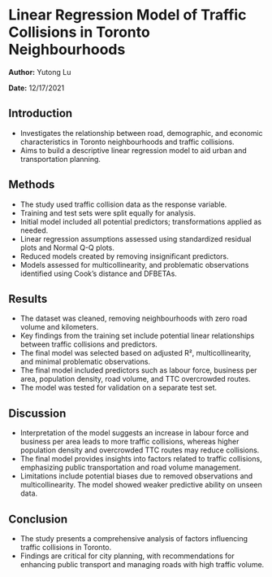 # Linear Regression Model of Traffic Collisions in Toronto Neighbourhoods

**Author:** Yutong Lu 

**Date:** 12/17/2021

## Introduction

- Investigates the relationship between road, demographic, and economic characteristics in Toronto neighbourhoods and traffic collisions.
- Aims to build a descriptive linear regression model to aid urban and transportation planning.

## Methods

- The study used traffic collision data as the response variable.
- Training and test sets were split equally for analysis.
- Initial model included all potential predictors; transformations applied as needed.
- Linear regression assumptions assessed using standardized residual plots and Normal Q-Q plots.
- Reduced models created by removing insignificant predictors.
- Models assessed for multicollinearity, and problematic observations identified using Cook’s distance and DFBETAs.

## Results

- The dataset was cleaned, removing neighbourhoods with zero road volume and kilometers.
- Key findings from the training set include potential linear relationships between traffic collisions and predictors.
- The final model was selected based on adjusted R², multicollinearity, and minimal problematic observations.
- The final model included predictors such as labour force, business per area, population density, road volume, and TTC overcrowded routes.
- The model was tested for validation on a separate test set.

## Discussion

- Interpretation of the model suggests an increase in labour force and business per area leads to more traffic collisions, whereas higher population density and overcrowded TTC routes may reduce collisions.
- The final model provides insights into factors related to traffic collisions, emphasizing public transportation and road volume management.
- Limitations include potential biases due to removed observations and multicollinearity. The model showed weaker predictive ability on unseen data.

## Conclusion

- The study presents a comprehensive analysis of factors influencing traffic collisions in Toronto.
- Findings are critical for city planning, with recommendations for enhancing public transport and managing roads with high traffic volume.
